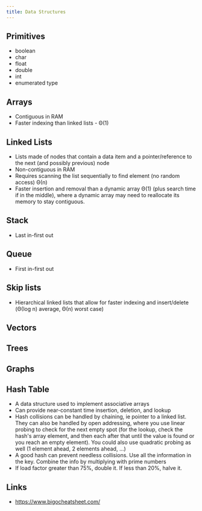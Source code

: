 ```yaml
---
title: Data Structures
---
```


<!---
.. TODO - add more love, this could be really good
.. TODO - Trees
.. TODO - Graphs
-->

## Primitives

* boolean
* char
* float
* double
* int
* enumerated type


## Arrays

* Contiguous in RAM
* Faster indexing than linked lists -  Θ(1)

## Linked Lists

* Lists made of nodes that contain a data item and a pointer/reference to the next (and possibly previous) node
* Non-contiguous in RAM
* Requires scanning the list sequentially to find element (no random access) Θ(n)
* Faster insertion and removal than a dynamic array Θ(1) (plus search time if in the middle), where a dynamic array may need to reallocate its memory to stay contiguous.

## Stack

* Last in-first out

## Queue

* First in-first out

## Skip lists

* Hierarchical linked lists that allow for faster indexing and insert/delete (Θ(log n) average, Θ(n) worst case)


## Vectors

## Trees

## Graphs

## Hash Table


* A data structure used to implement associative arrays
* Can provide near-constant time insertion, deletion, and lookup
* Hash collisions can be handled by chaining, ie pointer to a linked list. They can also be handled by open addressing, where you use linear probing to check for the next empty spot (for the lookup, check the hash's array element, and then each after that until the value is found or you reach an empty element). You could also use quadratic probing as well (1 element ahead, 2 elements ahead, ...)
* A good hash can prevent needless collisions. Use all the information in the key. Combine the info by multiplying with prime numbers
* If load factor greater than 75%, double it. If less than 20%, halve it.

## Links

* https://www.bigocheatsheet.com/
